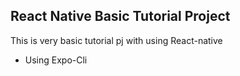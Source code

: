 ## React Native Basic Tutorial Project

This is very basic tutorial pj with using React-native

- Using Expo-Cli